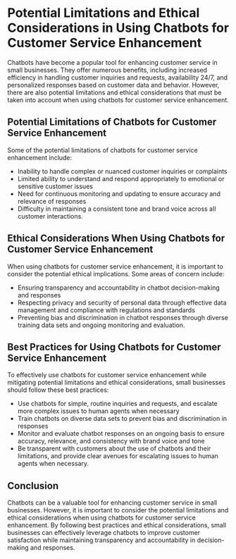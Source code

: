 Potential Limitations and Ethical Considerations in Using Chatbots for Customer Service Enhancement
========================================================================================================================================================

Chatbots have become a popular tool for enhancing customer service in small businesses. They offer numerous benefits, including increased efficiency in handling customer inquiries and requests, availability 24/7, and personalized responses based on customer data and behavior. However, there are also potential limitations and ethical considerations that must be taken into account when using chatbots for customer service enhancement.

Potential Limitations of Chatbots for Customer Service Enhancement
------------------------------------------------------------------

Some of the potential limitations of chatbots for customer service enhancement include:

* Inability to handle complex or nuanced customer inquiries or complaints
* Limited ability to understand and respond appropriately to emotional or sensitive customer issues
* Need for continuous monitoring and updating to ensure accuracy and relevance of responses
* Difficulty in maintaining a consistent tone and brand voice across all customer interactions.

Ethical Considerations When Using Chatbots for Customer Service Enhancement
---------------------------------------------------------------------------

When using chatbots for customer service enhancement, it is important to consider the potential ethical implications. Some areas of concern include:

* Ensuring transparency and accountability in chatbot decision-making and responses
* Respecting privacy and security of personal data through effective data management and compliance with regulations and standards
* Preventing bias and discrimination in chatbot responses through diverse training data sets and ongoing monitoring and evaluation.

Best Practices for Using Chatbots for Customer Service Enhancement
------------------------------------------------------------------

To effectively use chatbots for customer service enhancement while mitigating potential limitations and ethical considerations, small businesses should follow these best practices:

* Use chatbots for simple, routine inquiries and requests, and escalate more complex issues to human agents when necessary
* Train chatbots on diverse data sets to prevent bias and discrimination in responses
* Monitor and evaluate chatbot responses on an ongoing basis to ensure accuracy, relevance, and consistency with brand voice and tone
* Be transparent with customers about the use of chatbots and their limitations, and provide clear avenues for escalating issues to human agents when necessary.

Conclusion
----------

Chatbots can be a valuable tool for enhancing customer service in small businesses. However, it is important to consider the potential limitations and ethical considerations when using chatbots for customer service enhancement. By following best practices and ethical considerations, small businesses can effectively leverage chatbots to improve customer satisfaction while maintaining transparency and accountability in decision-making and responses.
